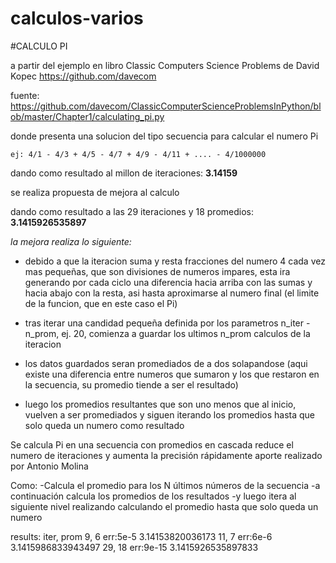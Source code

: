 # calculos-varios
#CALCULO PI

a partir del ejemplo en libro Classic Computers Science Problems de David Kopec
https://github.com/davecom

fuente: https://github.com/davecom/ClassicComputerScienceProblemsInPython/blob/master/Chapter1/calculating_pi.py

donde presenta una solucion del tipo secuencia para calcular el numero Pi

`ej: 4/1 - 4/3 + 4/5 - 4/7 + 4/9 - 4/11 + .... - 4/1000000`

dando como resultado al millon de iteraciones: **3.14159**


se realiza propuesta de mejora al calculo

dando como resultado a las 29 iteraciones y 18 promedios: **3.1415926535897**

*la mejora realiza lo siguiente:*

- debido a que la iteracion suma y resta fracciones del numero 4 cada vez mas pequeñas, que son divisiones de numeros impares, esta ira generando por cada ciclo una diferencia hacia arriba con las sumas y hacia abajo con la resta, asi hasta aproximarse al numero final (el limite de la funcion, que en este caso el Pi)

- tras iterar una candidad pequeña definida por los parametros n_iter - n_prom, ej. 20, comienza a guardar los ultimos n_prom calculos de la iteracion

- los datos guardados seran promediados de a dos solapandose (aqui existe una diferencia entre numeros que sumaron y los que restaron en la secuencia, su promedio tiende a ser el resultado)

- luego los promedios resultantes que son uno menos que al inicio, vuelven a ser promediados y siguen iterando los promedios hasta que solo queda un numero como resultado



Se calcula Pi en una secuencia con promedios en cascada
reduce el numero de iteraciones y aumenta la precisión rápidamente
aporte realizado por Antonio Molina

Como:
-Calcula el promedio para los N últimos números de la secuencia
-a continuación calcula los promedios de los resultados
-y luego itera al siguiente nivel realizando calculando el promedio hasta que solo queda un numero

results:
iter, prom
  9,   6   err:5e-5    3.14153820036173
 11,   7   err:6e-6    3.1415986833943497
 29,   18  err:9e-15   3.1415926535897833
